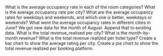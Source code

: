 What is the average occupancy rate in each of the room categories?
What is the average occupancy rate per city?
What are the average occupancy rates for weekdays and weekends, and which one is better, weekdays or weekends?
What were the average occupancy rates in different cities in June?
We got new data for the month of August. Append that to existing data.
What is the total revenue_realised per city?
What is the month-by-month revenue?
What is the total revenue realized per hotel type?
Create a bar chart to show the average rating per city.
Create a pie chart to show the total revenue realized per booking platform.

